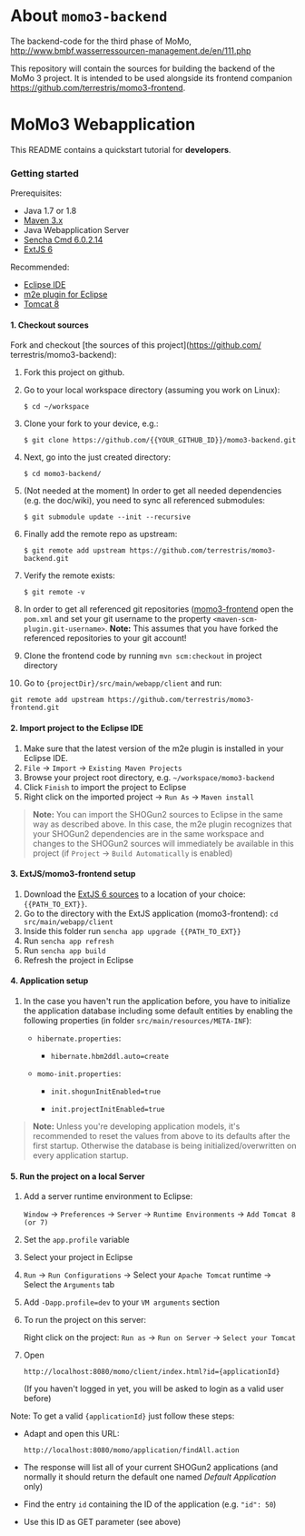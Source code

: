 # About `momo3-backend`

The backend-code for the third phase of MoMo, http://www.bmbf.wasserressourcen-management.de/en/111.php

This repository will contain the sources for building the backend of the MoMo 3 project. It is intended to be
used alongside its frontend companion https://github.com/terrestris/momo3-frontend.

# MoMo3 Webapplication

This README contains a quickstart tutorial for **developers**.

### Getting started

Prerequisites:

* Java 1.7 or 1.8
* [Maven 3.x](https://maven.apache.org/)
* Java Webapplication Server
* [Sencha Cmd 6.0.2.14](https://www.sencha.com/products/sencha-cmd/)
* [ExtJS 6](https://www.sencha.com/products/extjs/#overview)

Recommended:

* [Eclipse IDE](https://eclipse.org/)
* [m2e plugin for Eclipse](http://www.eclipse.org/m2e/)
* [Tomcat 8](http://tomcat.apache.org/)

#### 1. Checkout sources

Fork and checkout [the sources of this project](https://github.com/ terrestris/momo3-backend):

1. Fork this project on github.
2. Go to your local workspace directory (assuming you work on Linux):

    `$ cd ~/workspace`

3. Clone your fork to your device, e.g.:

    `$ git clone https://github.com/{{YOUR_GITHUB_ID}}/momo3-backend.git`

4. Next, go into the just created directory:

    `$ cd momo3-backend/`

5. (Not needed at the moment) In order to get all needed dependencies (e.g. the doc/wiki), you need to sync
   all referenced submodules:

    `$ git submodule update --init --recursive`

6. Finally add the remote repo as upstream:

    `$ git remote add upstream https://github.com/terrestris/momo3-backend.git`

7. Verify the remote exists:

    `$ git remote -v`

8. In order to get all referenced git repositories ([momo3-frontend](https://github.com/terrestris/momo3-frontend)
open the `pom.xml` and set your git username to the property `<maven-scm-plugin.git-username>`.
**Note:** This assumes that you have forked the referenced repositories to your git account!

9. Clone the frontend code by running `mvn scm:checkout` in project directory

10. Go to `{projectDir}/src/main/webapp/client` and run:

  `git remote add upstream https://github.com/terrestris/momo3-frontend.git`

#### 2. Import project to the Eclipse IDE

1. Make sure that the latest version of the m2e plugin is installed in your
   Eclipse IDE.
2. `File` &rarr; `Import` &rarr; `Existing Maven Projects`
3. Browse your project root directory, e.g. `~/workspace/momo3-backend`
4. Click `Finish` to import the project to Eclipse
5. Right click on the imported project &rarr; `Run As` &rarr; `Maven install`

> **Note:** You can import the SHOGun2 sources to Eclipse in the same way as
> described above. In this case, the m2e plugin recognizes that your SHOGun2
> dependencies are in the same workspace and changes to the SHOGun2 sources will
> immediately be available in this project (if `Project` &rarr; `Build
> Automatically` is enabled)

#### 3. ExtJS/momo3-frontend setup

1. Download the [ExtJS 6 sources](https://www.sencha.com/products/extjs/#overview) to a location of your choice: `{{PATH_TO_EXT}}`.
2. Go to the directory with the ExtJS application (momo3-frontend): `cd src/main/webapp/client`
3. Inside this folder run `sencha app upgrade {{PATH_TO_EXT}}`
4. Run `sencha app refresh`
5. Run `sencha app build`
6. Refresh the project in Eclipse

#### 4. Application setup

1. In the case you haven't run the application before, you have to initialize
   the application database including some default entities by enabling the
   following properties (in folder `src/main/resources/META-INF`):

   * `hibernate.properties`:

     * `hibernate.hbm2ddl.auto=create`

   * `momo-init.properties`:

     * `init.shogunInitEnabled=true`

     * `init.projectInitEnabled=true`

> **Note:** Unless you're developing application models, it's recommended
to reset the values from above to its defaults after the first startup.
Otherwise the database is being initialized/overwritten on every application
startup.

#### 5. Run the project on a local Server

1. Add a server runtime environment to Eclipse:

   `Window` &rarr; `Preferences` &rarr; `Server` &rarr; `Runtime Environments`
   &rarr; `Add Tomcat 8 (or 7)`

2. Set the `app.profile` variable

  1. Select your project in Eclipse
  2. `Run` &rarr; `Run Configurations` &rarr; Select your `Apache Tomcat`
      runtime &rarr; Select the `Arguments` tab
  3. Add `-Dapp.profile=dev` to your `VM arguments` section

3. To run the project on this server:

   Right click on the project: `Run as` &rarr; `Run on Server` &rarr;
   `Select your Tomcat`

4. Open

   `http://localhost:8080/momo/client/index.html?id={applicationId}`

    (If you haven't logged in yet, you will be asked to login as a valid user before)

 Note: To get a valid `{applicationId}` just follow these steps:

   * Adapt and open this URL:

     `http://localhost:8080/momo/application/findAll.action`

   * The response will list all of your current SHOGun2 applications (and normally it should return the default one named _Default Application_ only)

   * Find the entry `id` containing the ID of the application (e.g. `"id": 50`)

   * Use this ID as GET parameter (see above)
